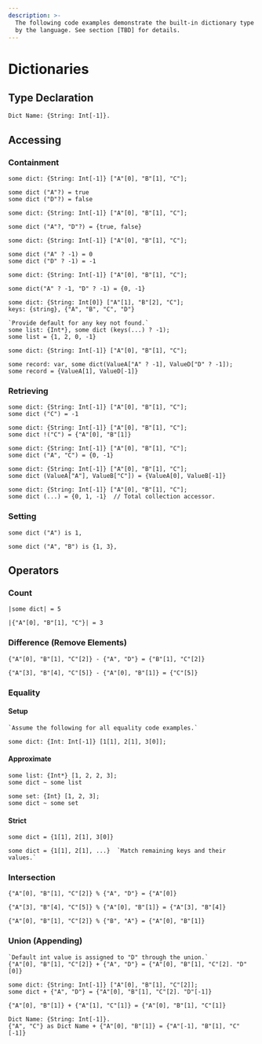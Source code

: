 ```yaml
---
description: >-
  The following code examples demonstrate the built-in dictionary type offered
  by the language. See section [TBD] for details.
---
```


# Dictionaries

## Type Declaration

```
Dict Name: {String: Int[-1]}.
```

## Accessing

### Containment

```
some dict: {String: Int[-1]} ["A"[0], "B"[1], "C"];

some dict ("A"?) = true
some dict ("D"?) = false
```

```
some dict: {String: Int[-1]} ["A"[0], "B"[1], "C"];

some dict ("A"?, "D"?) = {true, false}
```

```
some dict: {String: Int[-1]} ["A"[0], "B"[1], "C"];

some dict ("A" ? -1) = 0
some dict ("D" ? -1) = -1
```

```
some dict: {String: Int[-1]} ["A"[0], "B"[1], "C"];

some dict("A" ? -1, "D" ? -1) = {0, -1}
```

```
some dict: {String: Int[0]} ["A"[1], "B"[2], "C"];
keys: {string}, {"A", "B", "C", "D"}

`Provide default for any key not found.`
some list: {Int*}, some dict (keys(...) ? -1);
some list = {1, 2, 0, -1}
```

```
some dict: {String: Int[-1]} ["A"[0], "B"[1], "C"];

some record: var, some dict(ValueA["A" ? -1], ValueD["D" ? -1]);
some record = {ValueA[1], ValueD[-1]}
```

### Retrieving

```
some dict: {String: Int[-1]} ["A"[0], "B"[1], "C"];
some dict ("C") = -1
```

```
some dict: {String: Int[-1]} ["A"[0], "B"[1], "C"];
some dict !("C") = {"A"[0], "B"[1]}
```

```
some dict: {String: Int[-1]} ["A"[0], "B"[1], "C"];
some dict ("A", "C") = {0, -1}
```

```
some dict: {String: Int[-1]} ["A"[0], "B"[1], "C"];
some dict (ValueA["A"], ValueB["C"]) = {ValueA[0], ValueB[-1]}
```

```
some dict: {String: Int[-1]} ["A"[0], "B"[1], "C"];
some dict (...) = {0, 1, -1}  // Total collection accessor.
```

### Setting

```
some dict ("A") is 1,
```

```
some dict ("A", "B") is {1, 3},
```

## Operators

### Count

```
|some dict| = 5
```

```
|{"A"[0], "B"[1], "C"}| = 3
```

### Difference (Remove Elements)

```
{"A"[0], "B"[1], "C"[2]} - {"A", "D"} = {"B"[1], "C"[2]}
```

```
{"A"[3], "B"[4], "C"[5]} - {"A"[0], "B"[1]} = {"C"[5]}
```

### Equality

#### Setup

```
`Assume the following for all equality code examples.`

some dict: {Int: Int[-1]} [1[1], 2[1], 3[0]];
```

#### Approximate

```
some list: {Int*} [1, 2, 2, 3];
some dict ~ some list
```

```
some set: {Int} [1, 2, 3];
some dict ~ some set
```

#### Strict

```
some dict = {1[1], 2[1], 3[0]}
```

```
some dict = {1[1], 2[1], ...}  `Match remaining keys and their values.`
```

### Intersection

```
{"A"[0], "B"[1], "C"[2]} % {"A", "D"} = {"A"[0]}
```

```
{"A"[3], "B"[4], "C"[5]} % {"A"[0], "B"[1]} = {"A"[3], "B"[4]}
```

```
{"A"[0], "B"[1], "C"[2]} % {"B", "A"} = {"A"[0], "B"[1]}
```

### Union (Appending)

```
`Default int value is assigned to "D" through the union.`
{"A"[0], "B"[1], "C"[2]} + {"A", "D"} = {"A"[0], "B"[1], "C"[2]. "D"[0]}
```

```
some dict: {String: Int[-1]} ["A"[0], "B"[1], "C"[2]];
some dict + {"A", "D"} = {"A"[0], "B"[1], "C"[2]. "D"[-1]}
```

```
{"A"[0], "B"[1]} + {"A"[1], "C"[1]} = {"A"[0], "B"[1], "C"[1]}
```

```
Dict Name: {String: Int[-1]}.
{"A", "C"} as Dict Name + {"A"[0], "B"[1]} = {"A"[-1], "B"[1], "C"[-1]}
```

